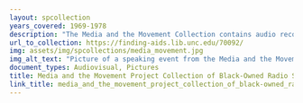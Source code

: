 ```yaml
---
layout: spcollection
years_covered: 1969-1978
description: "The Media and the Movement Collection contains audio recordings, 1969-1978, and supporting documentation related to Black-owned community radio stations across the American South. Materials correspond to 'Media and the Movement: Journalism, Civil Rights, and Black Power in the American South,' an oral history project from 2011-2015 based at the University of North Carolina at Chapel Hill's Southern Oral History Program and funded by the North Carolina Humanities Council and National Endowment for the Humanities. Seth Kotch, a white Associate Professor and historian in UNC's Department of American Studies, and Joshua Clark Davis (position: Assistant Professor of History, University of Baltimore; race: white) directed the project, which aims to understand the media and activism ecosystem of the American South during the civil rights movement of the 1960s, 1970s, and 1980s through oral history work and by digitizing rare and endangered sound recordings from Black-owned radio stations across the southern and eastern United States. The collection contains the radio broadcasts compiled by the Media and the Movement Project's team of researchers, which consist mostly of analog open reel and digitized radio broadcasts from WAFR (Durham, N.C.), in addition to digitized radio broadcasts from WVSP (Warrenton, N.C.), WRFG (Atlanta, Ga.), and WBAI (New York, N.Y.). Material was donated by Obataiye Akinwole, a Black radio host and staff member at WAFR, Jereann King Johnson of WVSP, and Valeria Lee, also of WVSP. With the exception of the analog open reel radio broadcasts from WAFR compiled and donated by Obataiye Akinwole, the Media and the Movement Project's team of researchers borrowed, digitized, and then returned original recordings to their owners. Analog and digitized radio broadcasts found in the collection contain interviews, recorded speeches and lectures, educational programs, local news, music, and other segments with a focus on African American music and programming. Of particular note are interviews and appearances by Bobby Seale, Floyd McKissick, Yusuf Salim, Joan Little, Dr. Benjamin Mays, Ben Ruffin, Maynard Jackson, Anne Braden, Alice Balance, Algia Mae Hinton, and Guitar Slim, among others. Other programs discuss the role of African Americans in the development of the United States, music and poetry, the Vietnam War, health, the history of Kwanzaa, and a variety of social issues, such as incarceration and suicide among Black women. The collection also contains supporting documentation, including digital tape logs of the digitized radio broadcasts prepared by the grant project team, as well as loose papers found with the analog open reel radio broadcasts from WAFR."
url_to_collection: https://finding-aids.lib.unc.edu/70092/
img: assets/img/spcollections/media_movement.jpg
img_alt_text: "Picture of a speaking event from the Media and the Movement Collection."
document_types: Audiovisual, Pictures
title: Media and the Movement Project Collection of Black-Owned Radio Station Broadcasts
link_title: media_and_the_movement_project_collection_of_black-owned_radio_station_broadcasts
---
```

